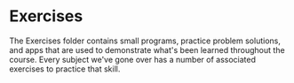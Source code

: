 Exercises  
====================

The Exercises folder contains small programs, practice problem solutions, and apps that are used to demonstrate what's been learned throughout the course. Every subject we've gone over has a number of associated exercises to practice that skill. 

